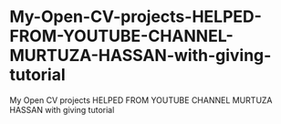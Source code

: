# My-Open-CV-projects-HELPED-FROM-YOUTUBE-CHANNEL-MURTUZA-HASSAN-with-giving-tutorial
My Open CV projects HELPED FROM YOUTUBE CHANNEL MURTUZA HASSAN with giving tutorial
